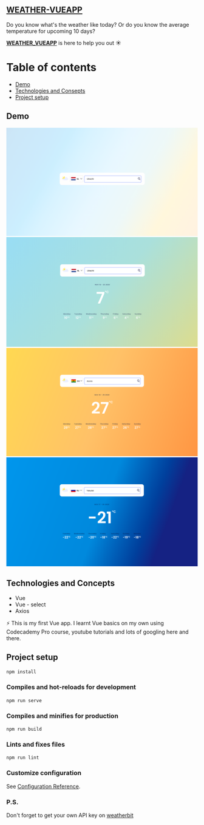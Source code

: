 ## [WEATHER-VUEAPP](https://weather-vueapp.netlify.app/)

Do you know what's the weather like today? Or do you know the average temperature for upcoming 10 days?

**[WEATHER_VUEAPP](https://weather-vueapp.netlify.app/)** is here to help you out :sunny:

# Table of contents
- [Demo](#demo)
- [Technologies and Consepts](#techs)
- [Project setup](#setup)

<div id='demo'/>

## Demo

![homepage](https://github.com/AlenaAlyona/weather_app/blob/main/src/assets/example_01.png)
![weather_ex01](https://github.com/AlenaAlyona/weather_app/blob/main/src/assets/example_02.png)
![weather_ex02](https://github.com/AlenaAlyona/weather_app/blob/main/src/assets/example_03.png)
![weather_ex03](https://github.com/AlenaAlyona/weather_app/blob/main/src/assets/example_04.png)

<div id='techs'/>

## Technologies and Concepts

* Vue
* Vue - select
* Axios

:zap: This is my first Vue app. I learnt Vue basics on my own using Codecademy Pro course, youtube tutorials and lots of googling here and there. 


<div id='setup'/>

## Project setup

```
npm install
```

### Compiles and hot-reloads for development

```
npm run serve
```

### Compiles and minifies for production

```
npm run build
```

### Lints and fixes files

```
npm run lint
```

### Customize configuration

See [Configuration Reference](https://cli.vuejs.org/config/).

### P.S.
Don't forget to get your own API key on [weatherbit](https://www.weatherbit.io/api)
